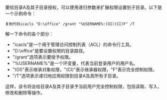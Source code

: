 要给目录A及其子目录授权，可以使用递归参数来扩展权限设置到子目录。以下是一个示例命令：

```
复制代码icacls "D:\office" /grant "%USERNAME%:(OI)(CI)F" /T
```

解一下命令的各个部分：

- "icacls"是一个用于管理访问控制列表（ACL）的命令行工具。
- "D:\office"是要设置权限的目录路径。
- "/grant"选项表示要授予权限。
- "%USERNAME%"是一个环变量，代表当前登录用户的用户名。
- "(OI)"表示继承对象权限，"(CI)"表示继承器权限，"F"表示完全控制权限。
- "/T"选项表示递归地应用权限到目录A及其所有子目录。

这样，该令将会给目录A及其子目录予当前用户完全控制权限，包括读取、写入、修改和删除等操作。